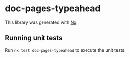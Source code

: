 # doc-pages-typeahead

This library was generated with [Nx](https://nx.dev).


## Running unit tests

Run `nx test doc-pages-typeahead` to execute the unit tests.

